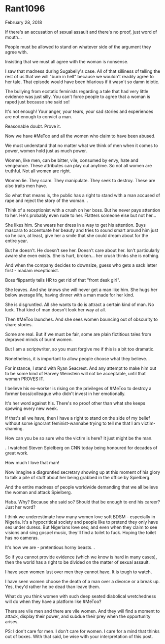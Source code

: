 # Rant1096


February 28, 2018

If there's an accusation of sexual assault and there's no proof, just word of mouth...

People must be allowed to stand on whatever side of the argument they agree with.

Insisting that we must all agree with the woman is nonsense.

I saw that madness during Sugabelly's case. All of that silliness of telling the rest of us that we will "burn in hell" because we wouldn't readily agree to her tale. That episode would have been hilarious if it wasn't so damn idiotic.

The bullying from ecstatic feminists regarding a tale that had very little evidence was just silly. You can't force people to agree that a woman is raped just because she said so!

It's not enough! Your anger, your tears, your sad stories and experiences are not enough to convict a man.

Reasonable doubt. Prove it.

Now we have #MeToo and all the women who claim to have been abused.

We must understand that no matter what we think of men when it comes to power, women hold just as much power.

Women, like men, can be bitter, vile, consumed by envy, hate and vengeance. These attributes can play out anytime. So not all women are truthful. Not all women are right.

Women lie. They scam. They manipulate. They seek to destroy. These are also traits men have.

So what that means is, the public has a right to stand with a man accused of rape and reject the story of the woman.
.

Think of a receptionist with a crush on her boss. But he never pays attention to her. He's probably even rude to her. Flatters someone else but not her...

She likes him. She wears her dress in a way to get his attention. Buys mascara to accentuate her beauty and tries to sound smart around him just so he can, at least, give her a smile that she could dream about for the entire year.

But he doesn't. He doesn't see her. Doesn't care about her. Isn't particularly aware she even exists. She is hurt, broken... her crush thinks she is nothing.

And when the company decides to downsize, guess who gets a sack letter first - madam receptionist. 

Boss flippantly tells HR to get rid of that "front desk girl".

She leaves. And she knows she will never get a man like him. She hugs her below average life, having dinner with a man made for her kind.

She is disgruntled. All she wants to do is attract a certain kind of man. No luck. That kind of man doesn't look her way at all.

Then #MeToo launches. And she sees women bouncing out of obscurity to share stories.

Some are real. But if we must be fair, some are plain fictitious tales from depraved minds of burnt women. 

But I am a scriptwriter, so you must forgive me if this is a bit too dramatic.

Nonetheless, it is important to allow people choose what they believe.
.

For instance, I stand with Ryan Seacrest. And any attempt to make him out to be some kind of Harvey Weinstein will not be acceptable, until that woman PROVES IT.

I believe his ex-worker is rising on the privileges of #MeToo to destroy a former boss/colleague who didn't invest in her emotionally.

It's her word against his. There's no proof other than what she keeps spewing every new week.

If that's all we have, then I have a right to stand on the side of my belief without some ignorant feminist-wannabe trying to tell me that I am victim-shaming. 

How can you be so sure who the victim is here? It just might be the man.

.
I watched Steven Spielberg on CNN today being honoured for decades of great work.

How much I love that man!

Now imagine a disgruntled secretary showing up at this moment of his glory to talk a pile of stuff about her being grabbed in the office by Spielberg.

And the entire madness of people worldwide demanding that we all believe the woman and attack Spielberg. 

Haba. Why? Because she said so? Should that be enough to end his career? Just her word?

I think we underestimate how many women love soft BDSM - especially in Nigeria. It's a hypocritical society and people like to pretend they only have sex under duress. But Nigerians love sex; and even when they claim to see visions and sing gospel music, they'll find a toilet to fuck. Hoping the toilet has no cameras.

It's how we are - pretentious horny beasts.
.

So if you cannot provide evidence (which we know is hard in many cases), then the world has a right to be divided on the matter of sexual assault.

I have seen women lust over men they cannot have. It is tough to watch. 

I have seen women choose the death of a man over a divorce or a break up. Yes, they'd rather he be dead than leave them.

What do you think women with such deep seated diabolical wretchedness will do when they have a platform like #MeToo?

There are vile men and there are vile women. And they will find a moment to attack, display their power, and subdue their prey when the opportunity arises.

PS: I don't care for men. I don't care for women. I care for a mind that thinks out of boxes. With that said, be wise with your interpretation of this post.